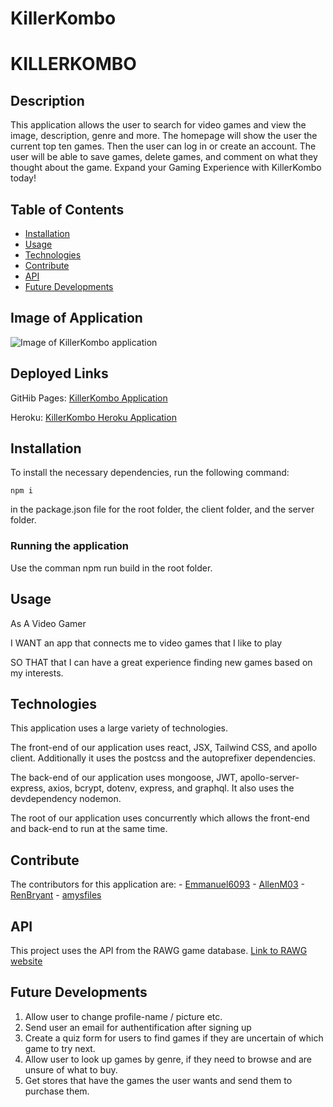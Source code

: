 # KillerKombo

# KILLERKOMBO

## Description

This application allows the user to search for video games and view the image, description, genre and more. The homepage will show the user the current top ten games. Then the user can log in or create an account. The user will be able to save games, delete games, and comment on what they thought about the game. Expand your Gaming Experience with KillerKombo today! 

## Table of Contents

- [Installation](#installation)
- [Usage](#usage)
- [Technologies](#technologies)
- [Contribute](#contribute)
- [API](#api)
- [Future Developments](#future-developments)

## Image of Application

![Image of KillerKombo application](./)

## Deployed Links

GitHib Pages:
[KillerKombo Application](https://renbryant.github.io/killerkombo/)

Heroku:
[KillerKombo Heroku Application](https://killerkombos.herokuapp.com/)

## Installation

To install the necessary dependencies, run the following command:

```
npm i
```

in the package.json file for the root folder, the client folder, and the server folder.

### Running the application

Use the comman npm run build in the root folder.

## Usage

As A Video Gamer

I WANT an app that connects me to video games that I like to play

SO THAT that I can have a great experience finding new games based on my interests.

## Technologies

This application uses a large variety of technologies.

The front-end of our application uses react, JSX, Tailwind CSS, and apollo client.
    Additionally it uses the postcss and the autoprefixer dependencies.

The back-end of our application uses mongoose, JWT, apollo-server-express, axios, bcrypt, dotenv, express, and graphql.
    It also uses the devdependency nodemon.

The root of our application uses concurrently which allows the front-end and back-end to run at the same time.

## Contribute

The contributors for this application are:
    - [Emmanuel6093](https://github.com/Emmanuel6093)
    - [AllenM03](https://github.com/AllenM03)
    - [RenBryant](https://github.com/RenBryant)
    - [amysfiles](https://github.com/amysfiles)

## API

This project uses the API from the RAWG game database.
[Link to RAWG website](https://rawg.io/apidocs)

## Future Developments

1. Allow user to change profile-name / picture etc.
2. Send user an email for authentification after signing up
3. Create a quiz form for users to find games if they are uncertain of which game to try next.
4. Allow user to look up games by genre, if they need to browse and are unsure of what to buy.
5. Get stores that have the games the user wants and send them to purchase them. 
